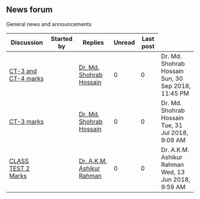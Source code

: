 <h2>News forum</h2>General news and announcements

<br />
<table><thead><tr><th>Discussion</th><th>Started by</th><th>Replies</th><th>Unread<a href="https://moodle.cse.buet.ac.bd/mod/forum/markposts.php?f=458&mark=read&returnpage=view.php"></a></th><th>Last post</th></tr></thead><tbody>
<tr><td><a href="CT-3%20and%20CT-4%20marks">CT-3 and CT-4 marks</a></td>
<td><a href="https://moodle.cse.buet.ac.bd/user/view.php?id=32&course=333"></a></td>
<td><a href="https://moodle.cse.buet.ac.bd/user/view.php?id=32&course=333">Dr. Md. Shohrab Hossain</a></td>
<td>0</td>
<td>0</td>
<td>Dr. Md. Shohrab Hossain<br />Sun, 30 Sep 2018, 11:45 PM</td>
</tr>
<tr><td><a href="CT-3%20marks">CT-3 marks</a></td>
<td><a href="https://moodle.cse.buet.ac.bd/user/view.php?id=32&course=333"></a></td>
<td><a href="https://moodle.cse.buet.ac.bd/user/view.php?id=32&course=333">Dr. Md. Shohrab Hossain</a></td>
<td>0</td>
<td>0</td>
<td>Dr. Md. Shohrab Hossain<br />Tue, 31 Jul 2018, 9:09 AM</td>
</tr>
<tr><td><a href="CLASS%20TEST%202%20Marks">CLASS TEST 2 Marks</a></td>
<td><a href="https://moodle.cse.buet.ac.bd/user/view.php?id=11&course=333"></a></td>
<td><a href="https://moodle.cse.buet.ac.bd/user/view.php?id=11&course=333">Dr. A.K.M. Ashikur Rahman</a></td>
<td>0</td>
<td>0</td>
<td>Dr. A.K.M. Ashikur Rahman<br />Wed, 13 Jun 2018, 9:59 AM</td>
</tr>
</tbody></table>

